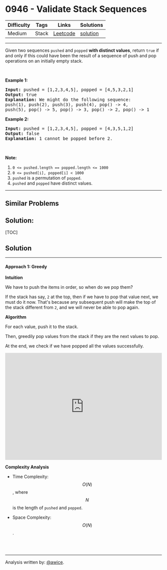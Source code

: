# 0946 - Validate Stack Sequences

Difficulty  | Tags | Links | Solutions
----------- | ---- | ----- | -----
Medium | Stack | [Leetcode](https://leetcode.com/problems/validate-stack-sequences) | [solution](https://leetcode.com/problems/validate-stack-sequences/solution/)


-----------

<p>Given two sequences <code>pushed</code> and <code>popped</code>&nbsp;<strong>with distinct values</strong>,&nbsp;return <code>true</code> if and only if this could have been the result of a sequence of push and pop operations on an initially empty stack.</p>

<p>&nbsp;</p>

<div>
<p><strong>Example 1:</strong></p>

<pre>
<strong>Input: </strong>pushed = <span id="example-input-1-1">[1,2,3,4,5]</span>, popped = <span id="example-input-1-2">[4,5,3,2,1]</span>
<strong>Output: </strong><span id="example-output-1">true</span>
<strong>Explanation: </strong>We might do the following sequence:
push(1), push(2), push(3), push(4), pop() -&gt; 4,
push(5), pop() -&gt; 5, pop() -&gt; 3, pop() -&gt; 2, pop() -&gt; 1
</pre>

<div>
<p><strong>Example 2:</strong></p>

<pre>
<strong>Input: </strong>pushed = <span id="example-input-2-1">[1,2,3,4,5]</span>, popped = <span id="example-input-2-2">[4,3,5,1,2]</span>
<strong>Output: </strong><span id="example-output-2">false</span>
<strong>Explanation: </strong>1 cannot be popped before 2.
</pre>

<p>&nbsp;</p>

<p><strong>Note:</strong></p>

<ol>
	<li><code>0 &lt;= pushed.length == popped.length &lt;= 1000</code></li>
	<li><code>0 &lt;= pushed[i], popped[i] &lt; 1000</code></li>
	<li><code>pushed</code> is a permutation of <code>popped</code>.</li>
	<li><code>pushed</code> and <code>popped</code> have distinct values.</li>
</ol>
</div>
</div>

-----------


## Similar Problems




## Solution:

[TOC]

## Solution
---
#### Approach 1: Greedy

**Intuition**

We have to push the items in order, so when do we pop them?

If the stack has say, `2` at the top, then if we have to pop that value next, we must do it now.  That's because any subsequent push will make the top of the stack different from `2`, and we will never be able to pop again.

**Algorithm**

For each value, push it to the stack.

Then, greedily pop values from the stack if they are the next values to pop.

At the end, we check if we have popped all the values successfully.

<iframe src="https://leetcode.com/playground/3SkVeyqy/shared" frameBorder="0" width="100%" height="344" name="3SkVeyqy"></iframe>

**Complexity Analysis**

* Time Complexity:  $$O(N)$$, where $$N$$ is the length of `pushed` and `popped`.

* Space Complexity:  $$O(N)$$.
<br />
<br />


---


Analysis written by: [@awice](https://leetcode.com/awice).
